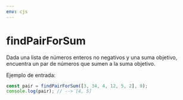 ```yaml
---
env: cjs
---
```


# findPairForSum

Dada una lista de números enteros no negativos y una suma objetivo, encuentra un
par de números que sumen a la suma objetivo.

Ejemplo de entrada:

```js
const pair = findPairForSum([3, 34, 4, 12, 5, 2], 9);
console.log(pair); // --> [4, 5]

```
